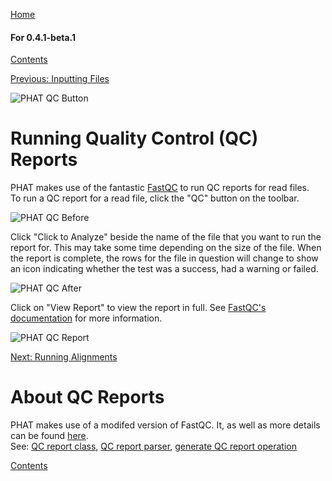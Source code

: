 [Home](https://chgibb.github.io/PHATDocs/)

#### For 0.4.1-beta.1
[Contents](https://chgibb.github.io/PHATDocs/docs/releases/0.4.1-beta.1/home)

[Previous: Inputting Files](https://chgibb.github.io/PHATDocs/docs/releases/0.4.1-beta.1/inputtingFiles)

![PHAT QC Button](https://chgibb.github.io//PHATDocs/docs/releases/0.4.1-beta.1/QCButton.png)

# Running Quality Control (QC) Reports
PHAT makes use of the fantastic [FastQC](https://www.bioinformatics.babraham.ac.uk/projects/fastqc/) to run QC reports for read files.  
To run a QC report for a read file, click the "QC" button on the toolbar.

![PHAT QC Before](https://chgibb.github.io//PHATDocs/docs/releases/0.4.1-beta.1/preQC.png)

Click "Click to Analyze" beside the name of the file that you want to run the report for. This may take some time depending on the size of the file. When the report is complete, the rows for the file in question will change to show an icon indicating whether the test was a success, had a warning or failed.

![PHAT QC After](https://chgibb.github.io//PHATDocs/docs/releases/0.4.1-beta.1/postQC.png)

Click on "View Report" to view the report in full. See [FastQC's documentation](https://www.bioinformatics.babraham.ac.uk/projects/fastqc/Help/) for more information.

![PHAT QC Report](https://chgibb.github.io//PHATDocs/docs/releases/0.4.1-beta.1/QCReport.png)

[Next: Running Alignments](https://chgibb.github.io/PHATDocs/docs/releases/0.4.1-beta.1/runningAlignments)

# About QC Reports
PHAT makes use of a modifed version of FastQC. It, as well as more details can be found [here](https://github.com/chgibb/FastQC0.11.5).  
See: [QC report class](https://github.com/chgibb/PHAT/blob/0.4.1-beta.1/src/req/QCData.ts), [QC report parser](https://github.com/chgibb/PHAT/blob/0.4.1-beta.1/QCReportSummary.ts), [generate QC report operation](https://github.com/chgibb/PHAT/blob/0.4.1-beta.1/src/req/operations/GenerateQCReport.ts)


[Contents](https://chgibb.github.io/PHATDocs/docs/releases/0.4.1-beta.1/home)
